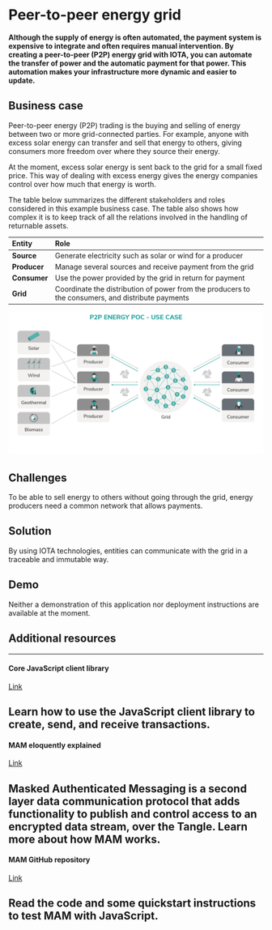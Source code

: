 # Peer-to-peer energy grid

**Although the supply of energy is often automated, the payment system is expensive to integrate and often requires manual intervention. By creating a peer-to-peer (P2P) energy grid with IOTA, you can automate the transfer of power and the automatic payment for that power. This automation makes your infrastructure more dynamic and easier to update.**

## Business case

Peer-to-peer energy (P2P) trading is the buying and selling of energy between two or more grid-connected parties. For example, anyone with excess solar energy can transfer and sell that energy to others, giving consumers more freedom over where they source their energy.

At the moment, excess solar energy is sent back to the grid for a small fixed price. This way of dealing with excess energy gives the energy companies control over how much that energy is worth.

The table below summarizes the different stakeholders and roles considered in this example business case. The table also shows how complex it is to keep track of all the relations involved in the handling of returnable assets.

**Entity** | **Role**|
|:---|:---|
|**Source**|Generate electricity such as solar or wind for a producer|
|**Producer**| Manage several sources and receive payment from the grid|
|**Consumer** |Use the power provided by the grid in return for payment|
|**Grid**| Coordinate the distribution of power from the producers to the consumers, and distribute payments|

![P2P Energy PoC - Use Case Picture](../images/p2p_use_case.png)

## Challenges

To be able to sell energy to others without going through the grid, energy producers need a common network that allows payments.

## Solution

By using IOTA technologies, entities can communicate with the grid in a traceable and immutable way.

## Demo

Neither a demonstration of this application nor deployment instructions are  available at the moment.

## Additional resources

---------------
#### Core JavaScript client library ####
[Link](root://core/1.0/getting-started/get-started-js.md)

Learn how to use the JavaScript client library to create, send, and receive transactions.
---
#### MAM eloquently explained ####
[Link](https://blog.iota.org/introducing-masked-authenticated-messaging-e55c1822d50e)

Masked Authenticated Messaging is a second layer data communication protocol that adds functionality to publish and control access to an encrypted data stream, over the Tangle. Learn more about how MAM works.
---
#### MAM GitHub repository ####
[Link](https://github.com/iotaledger/mam.client.js)

Read the code and some quickstart instructions to test MAM with JavaScript.
---------------



